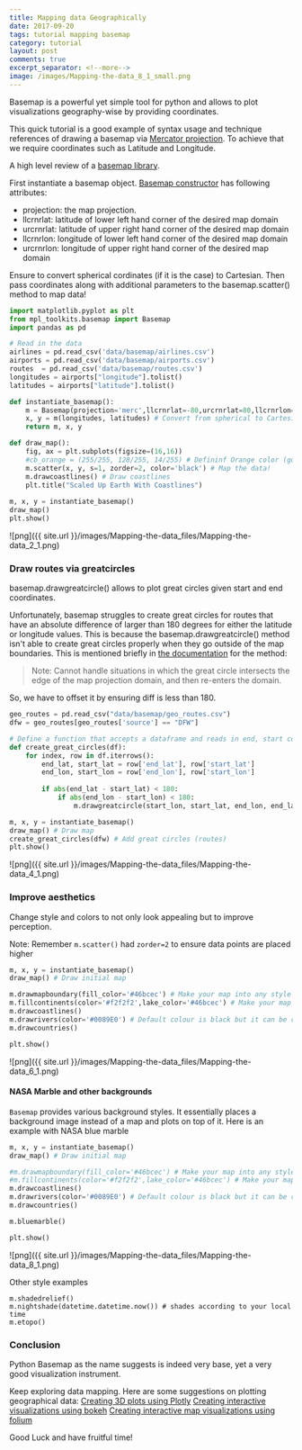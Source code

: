 ```yaml
---
title: Mapping data Geographically
date: 2017-09-20
tags: tutorial mapping basemap
category: tutorial
layout: post
comments: true
excerpt_separator: <!--more-->
image: /images/Mapping-the-data_8_1_small.png
---
```


Basemap is a powerful yet simple tool for python and allows to plot visualizations geography-wise by providing coordinates.

This quick tutorial is a good example of syntax usage and technique references of drawing a basemap via [Mercator projection](https://en.wikipedia.org/wiki/Mercator_projection). To achieve that we require coordinates such as Latitude and Longitude.

A high level review of a [basemap library](http://matplotlib.org/basemap/users/intro.html).

<!--more-->

First instantiate a basemap object. [Basemap constructor](http://matplotlib.org/basemap/api/basemap_api.html#mpl_toolkits.basemap.Basemap) has following attributes:
- projection: the map projection.
- llcrnrlat: latitude of lower left hand corner of the desired map domain
- urcrnrlat: latitude of upper right hand corner of the desired map domain
- llcrnrlon: longitude of lower left hand corner of the desired map domain
- urcrnrlon: longitude of upper right hand corner of the desired map domain

Ensure to convert spherical cordinates (if it is the case) to Cartesian.
Then pass coordinates along with additional parameters to the basemap.scatter() method to map data!


```python
import matplotlib.pyplot as plt
from mpl_toolkits.basemap import Basemap
import pandas as pd

# Read in the data
airlines = pd.read_csv('data/basemap/airlines.csv')
airports = pd.read_csv('data/basemap/airports.csv')
routes  = pd.read_csv('data/basemap/routes.csv')
longitudes = airports["longitude"].tolist()
latitudes = airports["latitude"].tolist()

def instantiate_basemap():
    m = Basemap(projection='merc',llcrnrlat=-80,urcrnrlat=80,llcrnrlon=-180,urcrnrlon=180) # instantiate
    x, y = m(longitudes, latitudes) # Convert from spherical to Cartesian coordinates
    return m, x, y

def draw_map():
    fig, ax = plt.subplots(figsize=(16,16))
    #cb_orange = (255/255, 128/255, 14/255) # Defininf Orange color (got from Tableau)
    m.scatter(x, y, s=1, zorder=2, color='black') # Map the data!
    m.drawcoastlines() # Draw coastlines
    plt.title("Scaled Up Earth With Coastlines")
    
m, x, y = instantiate_basemap()
draw_map()
plt.show()
```

![png]({{ site.url }}/images/Mapping-the-data_files/Mapping-the-data_2_1.png)


### Draw routes via greatcircles
basemap.drawgreatcircle() allows to plot great circles given start and end coordinates.

Unfortunately, basemap struggles to create great circles for routes that have an absolute difference of larger than 180 degrees for either the latitude or longitude values. This is because the basemap.drawgreatcircle() method isn't able to create great circles properly when they go outside of the map boundaries. This is mentioned briefly in [the documentation](http://matplotlib.org/basemap/api/basemap_api.html#mpl_toolkits.basemap.Basemap.drawgreatcircle) for the method:

>Note: Cannot handle situations in which the great circle intersects the edge of the map projection domain, and then re-enters the domain.

So, we have to offset it by ensuring diff is less than 180.


```python
geo_routes = pd.read_csv("data/basemap/geo_routes.csv")
dfw = geo_routes[geo_routes['source'] == "DFW"]

# Define a function that accepts a dataframe and reads in end, start coordinates to draw the circles
def create_great_circles(df):
    for index, row in df.iterrows():
        end_lat, start_lat = row['end_lat'], row['start_lat']
        end_lon, start_lon = row['end_lon'], row['start_lon']
        
        if abs(end_lat - start_lat) < 180:
            if abs(end_lon - start_lon) < 180:
                m.drawgreatcircle(start_lon, start_lat, end_lon, end_lat)

m, x, y = instantiate_basemap()
draw_map() # Draw map
create_great_circles(dfw) # Add great circles (routes)
plt.show()
```

![png]({{ site.url }}/images/Mapping-the-data_files/Mapping-the-data_4_1.png)


### Improve aesthetics
Change style and colors to not only look appealing but to improve perception.

Note: Remember `m.scatter()` had `zorder=2` to ensure data points are placed higher


```python
m, x, y = instantiate_basemap()
draw_map() # Draw initial map

m.drawmapboundary(fill_color='#46bcec') # Make your map into any style you like
m.fillcontinents(color='#f2f2f2',lake_color='#46bcec') # Make your map into any style you like
m.drawcoastlines()
m.drawrivers(color='#0089E0') # Default colour is black but it can be customized
m.drawcountries()

plt.show()
```

![png]({{ site.url }}/images/Mapping-the-data_files/Mapping-the-data_6_1.png)


#### NASA Marble and other backgrounds
`Basemap` provides various background styles. It essentially places a background image instead of a map and plots on top of it.
Here is an example with NASA blue marble


```python
m, x, y = instantiate_basemap()
draw_map() # Draw initial map

#m.drawmapboundary(fill_color='#46bcec') # Make your map into any style you like
#m.fillcontinents(color='#f2f2f2',lake_color='#46bcec') # Make your map into any style you like
m.drawcoastlines()
m.drawrivers(color='#0089E0') # Default colour is black but it can be customized
m.drawcountries()

m.bluemarble()

plt.show()
```

![png]({{ site.url }}/images/Mapping-the-data_files/Mapping-the-data_8_1.png)


Other style examples

    m.shadedrelief()
    m.nightshade(datetime.datetime.now()) # shades according to your local time
    m.etopo()

### Conclusion
Python Basemap as the name suggests is indeed very base, yet a very good visualization instrument.

Keep exploring data mapping. Here are some suggestions on plotting geographical data:
[Creating 3D plots using Plotly](https://plot.ly/python/3d-scatter-plots/)
[Creating interactive visualizations using bokeh](http://bokeh.pydata.org/en/latest/)
[Creating interactive map visualizations using folium](https://folium.readthedocs.io/en/latest/)

Good Luck and have fruitful time!
